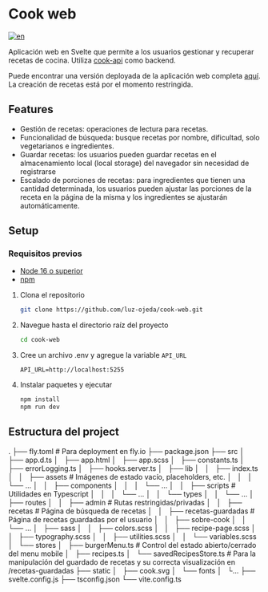 # Cook web

[![en](https://img.shields.io/badge/lang-en-blue)](https://github.com/luz-ojeda/cook-web/blob/main/README.md)

Aplicación web en Svelte que permite a los usuarios gestionar y recuperar recetas de cocina. Utiliza [cook-api](https://github.com/luz-ojeda/cook-api) como backend.

Puede encontrar una versión deployada de la aplicación web completa [aquí](https://cook-web-weathered-thunder-7639.fly.dev/). La creación de recetas está por el momento restringida.

## Features

- Gestión de recetas: operaciones de lectura para recetas.
- Funcionalidad de búsqueda: busque recetas por nombre, dificultad, solo vegetarianos e ingredientes.
- Guardar recetas: los usuarios pueden guardar recetas en el almacenamiento local (local storage) del navegador sin necesidad de registrarse
- Escalado de porciones de recetas: para ingredientes que tienen una cantidad determinada, los usuarios pueden ajustar las porciones de la receta en la página de la misma y los ingredientes se ajustarán automáticamente.

## Setup

### Requisitos previos

- [Node 16 o superior](https://nodejs.org/en/download)
- [npm](https://www.npmjs.com/)

1. Clona el repositorio

   ```bash
   git clone https://github.com/luz-ojeda/cook-web.git

   ```
2. Navegue hasta el directorio raíz del proyecto

   ```bash
   cd cook-web

   ```
3. Cree un archivo .env y agregue la variable `API_URL`
   ```plaintext
   API_URL=http://localhost:5255
   ```
4. Instalar paquetes y ejecutar

   ```bash
   npm install
   npm run dev
   ```

## Estructura del project
.
├── fly.toml # Para deployment en fly.io
├── package.json
├── src
│   ├── app.d.ts
│   ├── app.html
│   ├── app.scss
│   ├── constants.ts
│   ├── errorLogging.ts
│   ├── hooks.server.ts
│   ├── lib
│   │   ├── index.ts
│   │   ├── assets # Imágenes de estado vacío, placeholders, etc.
│   │   │   └── ...
│   │   ├── components
│   │   │   └── ...
│   │   ├── scripts # Utilidades en Typescript
│   │   │   └── ...
│   │   └── types
│   │       └── ...
│   ├── routes
│   │   ├── admin # Rutas restringidas/privadas
│   │   ├── recetas # Página de búsqueda de recetas
│   │   ├── recetas-guardadas # Página de recetas guardadas por el usuario
│   │   ├── sobre-cook
│   │   └── ... 
│   ├── sass
│   │   ├── colors.scss
│   │   ├── recipe-page.scss
│   │   ├── typography.scss
│   │   ├── utilities.scss
│   │   └── variables.scss
│   └── stores
│       ├── burgerMenu.ts # Control del estado abierto/cerrado del menu mobile
│       ├── recipes.ts
│       └── savedRecipesStore.ts # Para la manipulación del guardado de recetas y su correcta visualización en /recetas-guardadas
├── static
│   ├── cook.svg
│   └── fonts
│       └...
├── svelte.config.js
├── tsconfig.json
└── vite.config.ts